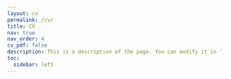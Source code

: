 ```yaml
---
layout: cv
permalink: /cv/
title: CV
nav: true
nav_order: 4
cv_pdf: false
description: This is a description of the page. You can modify it in '_pages/cv.md'. You can also change or remove the top pdf download button.
toc:
  sidebar: left
---
```


